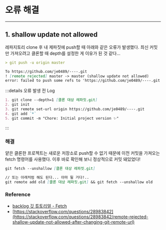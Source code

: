 # 오류 해결

---

## 1. shallow update not allowed

레파지토리 clone 후 내 제파짓에 push할 때 아래와 같은 오류가 발생했다. 최신 커밋만 가져오려고 클론할 때 depth를 설정한 게 이유가 된 것 같다...

```md
> git push -u origin master

To https://github.com/je0489/----.git
! [remote rejected] master -> master (shallow update not allowed)
error: failed to push some refs to 'https://github.com/je0489/----.git'
```

:::details 오류 발생 전 Log

```md
1. git clone --depth=1 [클론 대상 레파짓.git]
2. git init
3. git remote set-url origin https://github.com/je0489/----.git
4. git add `*`
5. git commit -m "Chore: Initial project version ✨"
```

:::

### 해결

얕은 클론한 프로젝트는 새로운 저장소로 push할 수 없기 때문에 이전 커밋을 가져오는 fetch 명령어를 사용했다. 이후 바로 확인해 보니 정상적으로 커밋 돼있었다!

```md
git fetch --unshallow [클론 대상 레파짓.git]

// 또는 아래처럼 해도 된다... 아마 될 거다!..
git remote add old [클론 대상 레파짓.git] && git fetch --unshallow old
```

### Reference

- [backlog 깃 튜토리얼 - Fetch](https://backlog.com/git-tutorial/kr/stepup/stepup3_2.html)
- [https://stackoverflow.com/questions/28983842](https://stackoverflow.com/questions/28983842/remote-rejected-shallow-update-not-allowed-after-changing-git-remote-url)
